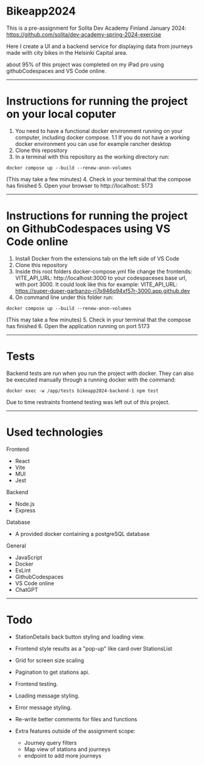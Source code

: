 # Bikeapp2024

This is a pre-assignment for Solita Dev Academy Finland January 2024:
https://github.com/solita/dev-academy-spring-2024-exercise

Here I create a UI and a backend service for displaying data from journeys made with city bikes in the Helsinki Capital area.

about 95% of this project was completed on my iPad pro using githubCodespaces and VS Code online.

_______________________________________________________________________

# Instructions for running the project on your local coputer
1. You need to have a functional docker environment running on your computer, including docker compose.
1.1 If you do not have a working docker environment you can use for example rancher desktop
2. Clone this repository
3. In a terminal with this repository as the working directory run:

```
docker compose up --build --renew-anon-volumes
```
(This may take a few minutes)
4. Check in your terminal that the compose has finished 
5. Open your browser to http://localhost: 5173

_______________________________________________________________________

# Instructions for running the project on GithubCodespaces using VS Code online
1. Install Docker from the extensions tab on the left side of VS Code
2. Clone this repository
3. Inside this root folders docker-compose.yml file change the frontends:
    VITE_API_URL: http://localhost:3000
    to your codespaceses base url, with port 3000. It could look like this for example:
    VITE_API_URL: https://super-duper-garbanzo-rj7p946q94xf57r-3000.app.github.dev
4. On command line under this folder run:

```
docker compose up --build --renew-anon-volumes
```
(This may take a few minutes)
5. Check in your terminal that the compose has finished
6. Open the application running on port 5173

_______________________________________________________________________

# Tests

Backend tests are run when you run the project with docker. They can also be executed manually through a running docker with the command:
```
docker exec -w /app/tests bikeapp2024-backend-1 npm test
```

Due to time restraints frontend testing was left out of this project.

_______________________________________________________________________

# Used technologies
Frontend
- React
- Vite
- MUI
- Jest

Backend
- Node.js
- Express

Database
- A provided docker containing a postgreSQL database

General
- JavaScript
- Docker
- EsLint
- GithubCodespaces
- VS Code online
- ChatGPT


_______________________________________________________________________

# Todo
- StationDetails back button styling and loading view.
- Frontend style results as a "pop-up" like card over StationsList
- Grid for screen size scaling
- Pagination to get stations api.
- Frontend testing.
- Loading message styling.
- Error message styling.
- Re-write better comments for files and functions

- Extra features outside of the assignment scope:
    - Journey query filters
    - Map view of stations and journeys
    - endpoint to add more journeys
